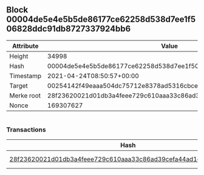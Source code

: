 ## Block 00004de5e4e5b5de86177ce62258d538d7ee1f506828ddc91db8727337924bb6

Attribute | Value
--- | ---
Height | 34998
Hash | 00004de5e4e5b5de86177ce62258d538d7ee1f506828ddc91db8727337924bb6
Timestamp | 2021-04-24T08:50:57+00:00
Target | 00254142f49eaaa504dc75712e8378ad5316cbcead634704b3734b6271167cc4
Merke root | 28f23620021d01db3a4feee729c610aaa33c86ad39cefa44ad1e3313c2b81c95
Nonce | 169307627

```

```

### Transactions

Hash | Amount
--- | ---
[28f23620021d01db3a4feee729c610aaa33c86ad39cefa44ad1e3313c2b81c95](28f23620021d01db3a4feee729c610aaa33c86ad39cefa44ad1e3313c2b81c95.md) | 10.00000000 SKEPTI 
